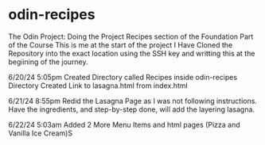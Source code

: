 # odin-recipes
The Odin Project: Doing the Project Recipes section of the Foundation Part of the Course
This is me at the start of the project
I Have Cloned the Repository into the exact location using the SSH key and writting this at the begiining of the journey.

6/20/24 5:05pm
Created Directory called Recipes inside odin-recipes Directory
Created Link to lasagna.html from index.html

6/21/24 8:55pm
Redid the Lasagna Page as I was not following instructions. 
Have the ingredients, and step-by-step done, will add the layering lasagna. 

6/22/24 5:03am 
Added 2 More Menu Items and html pages (Pizza and Vanilla Ice Cream)S